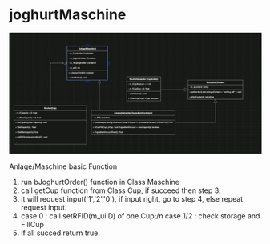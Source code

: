 # joghurtMaschine

![umlJoghurtMaschine](umlJoghurtMaschine.png)

Anlage/Maschine basic Function
1. run bJoghurtOrder() function in Class Maschine
1. call getCup function from Class Cup, if succeed then step 3.
1. it will request input('1','2','0'), if input right, go to step 4, else repeat request input.
1. case 0 : call setRFID(m_uiID) of one Cup;/n
   case 1/2 : check storage and FillCup
1. if all succed return true.
